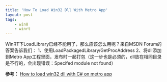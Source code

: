 ```yaml
---
title: 'How To Load Win32 Dll With Metro App'
layout: post
tags:
    - win8
    - winrt
---
```


WinRT下LoadLibrary已经不能用了，那么应该怎么用呢？来自MSDN Forum的答案告诉我们：
1、使用LoadPackagedLibrary/GetProcAddress
2、将dll添加到Metro App工程里面，发布时一起打包（这一步也是必须的，dll放在相同目录是不行的，会出现错误：Specifed module not found）

**参考：**
[How to load win32 dll with C# on metro app](http://social.msdn.microsoft.com/Forums/en-US/winappswithcsharp/thread/1bec1fd8-3f1c-4f84-a2b9-f3e9086dce39)